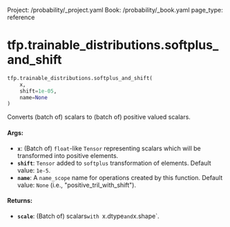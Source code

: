 Project: /probability/_project.yaml
Book: /probability/_book.yaml
page_type: reference
<div itemscope itemtype="http://developers.google.com/ReferenceObject">
<meta itemprop="name" content="tfp.trainable_distributions.softplus_and_shift" />
</div>

# tfp.trainable_distributions.softplus_and_shift

``` python
tfp.trainable_distributions.softplus_and_shift(
    x,
    shift=1e-05,
    name=None
)
```

Converts (batch of) scalars to (batch of) positive valued scalars.

#### Args:

* <b>`x`</b>: (Batch of) `float`-like `Tensor` representing scalars which will be
    transformed into positive elements.
* <b>`shift`</b>: `Tensor` added to `softplus` transformation of elements.
    Default value: `1e-5`.
* <b>`name`</b>: A `name_scope` name for operations created by this function.
    Default value: `None` (i.e., "positive_tril_with_shift").


#### Returns:

* <b>`scale`</b>: (Batch of) scalars`with `x.dtype` and `x.shape`.